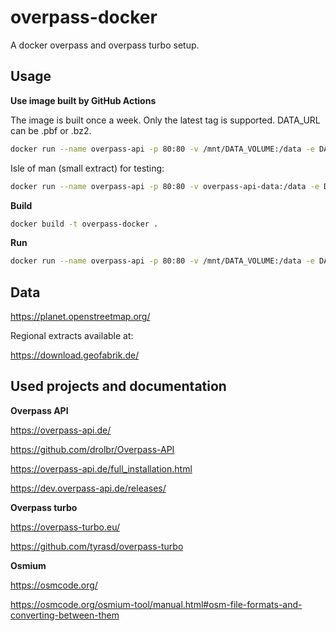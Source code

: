 # overpass-docker

A docker overpass and overpass turbo setup.

## Usage

**Use image built by GitHub Actions**

The image is built once a week. Only the latest tag is supported. DATA_URL can be .pbf or .bz2.

```sh
docker run --name overpass-api -p 80:80 -v /mnt/DATA_VOLUME:/data -e DATA_URL=https://planet.openstreetmap.org/pbf/planet-latest.osm.pbf -d ghcr.io/bitfexl/overpass-docker:latest
```

Isle of man (small extract) for testing:

```sh
docker run --name overpass-api -p 80:80 -v overpass-api-data:/data -e DATA_URL=https://download.geofabrik.de/europe/isle-of-man-latest.osm.pbf -d ghcr.io/bitfexl/overpass-docker:latest
```

**Build**

```sh
docker build -t overpass-docker .
```

**Run**

```sh
docker run --name overpass-api -p 80:80 -v /mnt/DATA_VOLUME:/data -e DATA_URL=https://planet.openstreetmap.org/pbf/planet-latest.osm.pbf -d overpass-docker
```

## Data

https://planet.openstreetmap.org/

Regional extracts available at:

https://download.geofabrik.de/

## Used projects and documentation

**Overpass API**

https://overpass-api.de/

https://github.com/drolbr/Overpass-API

https://overpass-api.de/full_installation.html

https://dev.overpass-api.de/releases/

**Overpass turbo**

https://overpass-turbo.eu/

https://github.com/tyrasd/overpass-turbo

**Osmium**

https://osmcode.org/

https://osmcode.org/osmium-tool/manual.html#osm-file-formats-and-converting-between-them
